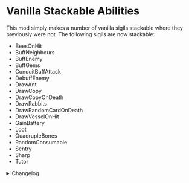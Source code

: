 # Vanilla Stackable Abilities

This mod simply makes a number of vanilla sigils stackable where they previously were not. The following sigils are now stackable:

- BeesOnHit
- BuffNeighbours
- BuffEnemy
- BuffGems
- ConduitBuffAttack
- DebuffEnemy
- DrawAnt
- DrawCopy
- DrawCopyOnDeath
- DrawRabbits
- DrawRandomCardOnDeath
- DrawVesselOnHit
- GainBattery
- Loot
- QuadrupleBones
- RandomConsumable
- Sentry
- Sharp
- Tutor

<details>
<summary>Changelog</summary>

1.0.0
- Initial version: forked from the original StackableSigils mod.
</details>